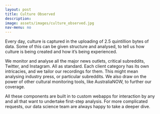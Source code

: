 ```yaml
---
layout: post
title: Culture Observed
description:
image: assets/images/culture_observed.jpg
nav-menu: no
---
```


Every day, culture is captured in the uploading of 2.5 quintillion bytes of data. Some of this can be given structure and analysed, to tell us how culture is being created and how it’s being experienced.
 
We monitor and analyse all the major news outlets, critical subreddits, Twitter, and Instagram. All as standard. Each client category has its own intricacies, and we tailor our recordings for them. This might mean analysing industry press, or particular subreddits. We also draw on the power of other cultural monitoring tools, like AustraliaNOW, to further our coverage.
 
All these components are built in to custom webapps for interaction by any and all that want to undertake first-step analysis. For more complicated requests, our data science team are always happy to take a deeper dive.

<span class="image fit"><img src="{% link assets/images/bigram.png %}" alt="" /></span>
